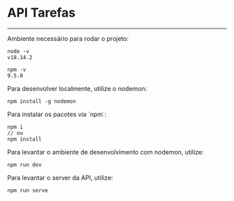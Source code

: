 # API Tarefas

---

<p>
Ambiente necessário para rodar o projeto:
</p>

```
node -v
v18.14.2
```

```
npm -v
9.5.0
```

<p>
Para desenvolver localmente, utilize o nodemon:
</p>

```
npm install -g nodemon
```

<p>
Para instalar os pacotes via `npm`:
</p>

```
npm i
// ou
npm install
```

<p>
Para levantar o ambiente de desenvolvimento com nodemon, utilize:
</p>

```
npm run dev
```

<p>
Para levantar o server da API, utilize:
</p>

```
npm run serve
```
